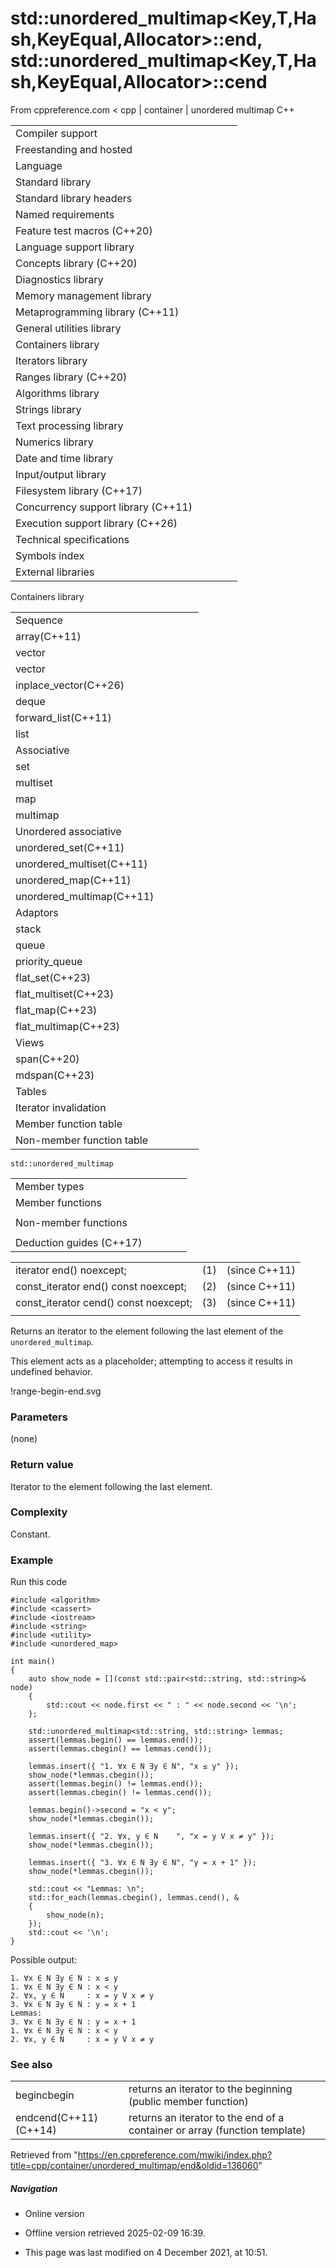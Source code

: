 # std::unordered_multimap<Key,T,Hash,KeyEqual,Allocator>::end, std::unordered_multimap<Key,T,Hash,KeyEqual,Allocator>::cend

From cppreference.com
< cpp‎ | container‎ | unordered multimap
C++

|  |  |  |  |  |
| --- | --- | --- | --- | --- |
| Compiler support | | | | |
| Freestanding and hosted | | | | |
| Language | | | | |
| Standard library | | | | |
| Standard library headers | | | | |
| Named requirements | | | | |
| Feature test macros (C++20) | | | | |
| Language support library | | | | |
| Concepts library (C++20) | | | | |
| Diagnostics library | | | | |
| Memory management library | | | | |
| Metaprogramming library (C++11) | | | | |
| General utilities library | | | | |
| Containers library | | | | |
| Iterators library | | | | |
| Ranges library (C++20) | | | | |
| Algorithms library | | | | |
| Strings library | | | | |
| Text processing library | | | | |
| Numerics library | | | | |
| Date and time library | | | | |
| Input/output library | | | | |
| Filesystem library (C++17) | | | | |
| Concurrency support library (C++11) | | | | |
| Execution support library (C++26) | | | | |
| Technical specifications | | | | |
| Symbols index | | | | |
| External libraries | | | | |

Containers library

|  |  |  |  |  |
| --- | --- | --- | --- | --- |
| Sequence | | | | |
| array(C++11) | | | | |
| vector | | | | |
| vector<bool> | | | | |
| inplace_vector(C++26) | | | | |
| deque | | | | |
| forward_list(C++11) | | | | |
| list | | | | |
| Associative | | | | |
| set | | | | |
| multiset | | | | |
| map | | | | |
| multimap | | | | |
| Unordered associative | | | | |
| unordered_set(C++11) | | | | |
| unordered_multiset(C++11) | | | | |
| unordered_map(C++11) | | | | |
| unordered_multimap(C++11) | | | | |
| Adaptors | | | | |
| stack | | | | |
| queue | | | | |
| priority_queue | | | | |
| flat_set(C++23) | | | | |
| flat_multiset(C++23) | | | | |
| flat_map(C++23) | | | | |
| flat_multimap(C++23) | | | | |
| Views | | | | |
| span(C++20) | | | | |
| mdspan(C++23) | | | | |
| Tables | | | | |
| Iterator invalidation | | | | |
| Member function table | | | | |
| Non-member function table | | | | |

`std::unordered_multimap`

|  |  |  |  |  |
| --- | --- | --- | --- | --- |
| Member types | | | | |
| Member functions | | | | |
| |  |  |  |  |  | | --- | --- | --- | --- | --- | | unordered_multimap::unordered_multimap | | | | | | unordered_multimap::~unordered_multimap | | | | | | unordered_multimap::operator= | | | | | | unordered_multimap::get_allocator | | | | | | Iterators | | | | | | unordered_multimap::beginunordered_multimap::cbegin | | | | | | ****unordered_multimap::endunordered_multimap::cend**** | | | | | | Capacity | | | | | | unordered_multimap::size | | | | | | unordered_multimap::max_size | | | | | | unordered_multimap::empty | | | | | | Modifiers | | | | | | unordered_multimap::clear | | | | | | unordered_multimap::insert | | | | | | unordered_multimap::insert_range(C++23) | | | | | | unordered_multimap::emplace | | | | | | unordered_multimap::emplace_hint | | | | | | unordered_multimap::erase | | | | | | unordered_multimap::swap | | | | | | unordered_multimap::extract(C++17) | | | | | | unordered_multimap::merge(C++17) | | | | | | |  |  |  |  |  | | --- | --- | --- | --- | --- | | Lookup | | | | | | unordered_multimap::count | | | | | | unordered_multimap::find | | | | | | unordered_multimap::contains(C++20) | | | | | | unordered_multimap::equal_range | | | | | | Bucket interface | | | | | | unordered_multimap::begin(size_type)unordered_multimap::cbegin(size_type) | | | | | | unordered_multimap::end(size_type)unordered_multimap::cend(size_type) | | | | | | unordered_multimap::bucket_count | | | | | | unordered_multimap::max_bucket_count | | | | | | unordered_multimap::bucket_size | | | | | | unordered_multimap::bucket | | | | | | Hash policy | | | | | | unordered_multimap::load_factor | | | | | | unordered_multimap::max_load_factor | | | | | | unordered_multimap::rehash | | | | | | unordered_multimap::reserve | | | | | | Observers | | | | | | unordered_multimap::hash_function | | | | | | unordered_multimap::key_eq | | | | | |
| Non-member functions | | | | |
| |  |  |  |  |  | | --- | --- | --- | --- | --- | | std::swap(std::unordered_multimap) | | | | | | erase_if(std::unordered_multimap)(C++20) | | | | | | |  |  |  |  |  | | --- | --- | --- | --- | --- | | operator==operator!=(until C++20) | | | | | |
| Deduction guides (C++17) | | | | |

|  |  |  |
| --- | --- | --- |
| iterator end() noexcept; | (1) | (since C++11) |
| const_iterator end() const noexcept; | (2) | (since C++11) |
| const_iterator cend() const noexcept; | (3) | (since C++11) |
|  |  |  |

Returns an iterator to the element following the last element of the `unordered_multimap`.

This element acts as a placeholder; attempting to access it results in undefined behavior.

!range-begin-end.svg

### Parameters

(none)

### Return value

Iterator to the element following the last element.

### Complexity

Constant.

### Example

Run this code

```
#include <algorithm>
#include <cassert>
#include <iostream>
#include <string>
#include <utility>
#include <unordered_map>
 
int main()
{
    auto show_node = [](const std::pair<std::string, std::string>& node)
    {
        std::cout << node.first << " : " << node.second << '\n';
    };
 
    std::unordered_multimap<std::string, std::string> lemmas;
    assert(lemmas.begin() == lemmas.end());
    assert(lemmas.cbegin() == lemmas.cend());
 
    lemmas.insert({ "1. ∀x ∈ N ∃y ∈ N", "x ≤ y" });
    show_node(*lemmas.cbegin());
    assert(lemmas.begin() != lemmas.end());
    assert(lemmas.cbegin() != lemmas.cend());
 
    lemmas.begin()->second = "x < y";
    show_node(*lemmas.cbegin());
 
    lemmas.insert({ "2. ∀x, y ∈ N    ", "x = y V x ≠ y" });
    show_node(*lemmas.cbegin());
 
    lemmas.insert({ "3. ∀x ∈ N ∃y ∈ N", "y = x + 1" });
    show_node(*lemmas.cbegin());
 
    std::cout << "Lemmas: \n";
    std::for_each(lemmas.cbegin(), lemmas.cend(), &
    {
        show_node(n);
    });
    std::cout << '\n';
}

```

Possible output:

```
1. ∀x ∈ N ∃y ∈ N : x ≤ y
1. ∀x ∈ N ∃y ∈ N : x < y
2. ∀x, y ∈ N     : x = y V x ≠ y
3. ∀x ∈ N ∃y ∈ N : y = x + 1
Lemmas: 
3. ∀x ∈ N ∃y ∈ N : y = x + 1
1. ∀x ∈ N ∃y ∈ N : x < y
2. ∀x, y ∈ N     : x = y V x ≠ y

```

### See also

|  |  |
| --- | --- |
| begincbegin | returns an iterator to the beginning   (public member function) |
| endcend(C++11)(C++14) | returns an iterator to the end of a container or array   (function template) |

Retrieved from "<https://en.cppreference.com/mwiki/index.php?title=cpp/container/unordered_multimap/end&oldid=136060>"

##### Navigation

- Online version
- Offline version retrieved 2025-02-09 16:39.

- This page was last modified on 4 December 2021, at 10:51.